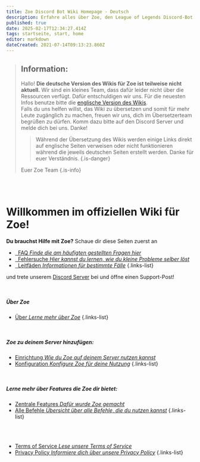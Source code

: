 ```yaml
---
title: Zoe Discord Bot Wiki Homepage - Deutsch
description: Erfahre alles über Zoe, den League of Legends Discord-Bot.
published: true
date: 2025-02-17T12:34:27.414Z
tags: startseite, start, home
editor: markdown
dateCreated: 2021-07-14T09:13:23.860Z
---
```


> ## Information:
>Hallo!
**Die deutsche Version des Wikis für Zoe ist teilweise nicht aktuell.** Wir sind ein kleines Team, dass dafür leider nicht über die Ressourcen verfügt. Dafür entschuldigen wir uns. Für die neuesten Infos benutze bitte die [englische Version des Wikis](https://wiki.zoe-discord-bot.ch/en/home). <br>
>Falls du uns helfen willst, das Wiki zu übersetzen und somit für mehr Leute zugänglich zu machen, freuen wir uns, dich im Übersetzerteam begrüßen zu dürfen. Komm dazu bitte auf den Discord Server und melde dich bei uns. Danke! <br>
> >Während der Übersetzung des Wikis werden einige Links direkt auf englische Seiten verweisen oder nicht funktionieren während die jeweils deutschen Seiten erstellt werden. Danke für euer Verständnis.
>>{.is-danger}
>
>Euer Zoe Team
>{.is-info}

<br><br>

# Willkommen im offiziellen Wiki für Zoe!
**Du brauchst Hilfe mit Zoe?** Schaue dir diese Seiten zuerst an
- [<i class="mdi mdi-comment-question-outline"></i>&nbsp; FAQ *Finde die am häufigten gestellten Fragen hier*](/de/faq)
- [<i class="mdi mdi-tools"></i>&nbsp; Fehlersuche *Hier kannst du lernen, wie du kleine Probleme selber löst*](/de/troubleshooting) 
- [<i class="mdi mdi-book-open-page-variant-outline"></i>&nbsp; Leitfäden *Informationen für bestimmte Fälle*](/de/Guides)
{.links-list}

und trete unserem [Discord Server](https://discord.gg/4Rxrzsxb7d) bei und öffne einen Support-Post!

<br>

##### Über Zoe
- [<i class="mdi mdi-robot-excited-outline"></i> Über *Lerne mehr über Zoe*](/de/about)
{.links-list}

<br>

##### Zoe zu deinem Server hinzufügen:
- [<i class="mdi mdi-power"></i> Einrichtung *Wie du Zoe auf deinem Server nutzen kannst*](/de/setup)
- [<i class="mdi mdi-cog-outline"></i> Konfiguration *Konfigure Zoe für deine Nutzung*](/de/Zoe-Configuration)
{.links-list}

<br>

##### Lerne mehr über Features die Zoe dir bietet:
- [<i class="mdi mdi-diamond-stone"></i> Zentrale Features *Dafür wurde Zoe gemacht*](/de/features)
- [<i class="mdi mdi-message-outline"></i> Alle Befehle *Übersicht über alle Befehle, die du nutzen kannst*](/de/commands)
{.links-list}

<br><br>

- [<i class="mdi mdi-shield-check-outline"></i> Terms of Service *Lese unsere Terms of Service*](https://zoe-discord-bot.ch/terms)
- [<i class="mdi mdi-shield-lock-outline"></i> Privacy Policy *Informiere dich über unsere Privacy Policy*](https://zoe-discord-bot.ch/privacy)
{.links-list}
